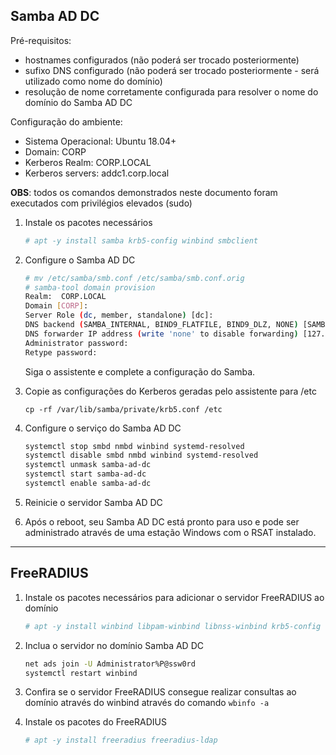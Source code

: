 ## Samba AD DC

Pré-requisitos:

- hostnames configurados (não poderá ser trocado posteriormente)
- sufixo DNS configurado (não poderá ser trocado posteriormente - será utilizado como nome do domínio)
- resolução de nome corretamente configurada para resolver o nome do domínio do Samba AD DC

Configuração do ambiente:

- Sistema Operacional: Ubuntu 18.04+
- Domain: CORP
- Kerberos Realm: CORP.LOCAL
- Kerberos servers: addc1.corp.local

**OBS**: todos os comandos demonstrados neste documento foram executados com privilégios elevados (sudo)

1. Instale os pacotes necessários

    ```bash
    # apt -y install samba krb5-config winbind smbclient
    ```

2. Configure o Samba AD DC

    ```bash
    # mv /etc/samba/smb.conf /etc/samba/smb.conf.orig
    # samba-tool domain provision
    Realm:  CORP.LOCAL
    Domain [CORP]:  
    Server Role (dc, member, standalone) [dc]:  
    DNS backend (SAMBA_INTERNAL, BIND9_FLATFILE, BIND9_DLZ, NONE) [SAMBA_INTERNAL]:  
    DNS forwarder IP address (write 'none' to disable forwarding) [127.0.0.53]:  
    Administrator password: 
    Retype password: 
    ```

    Siga o assistente e complete a configuração do Samba.

3. Copie as configurações do Kerberos geradas pelo assistente para /etc

    ```cp -rf /var/lib/samba/private/krb5.conf /etc```

4. Configure o serviço do Samba AD DC

    ```bash
    systemctl stop smbd nmbd winbind systemd-resolved
    systemctl disable smbd nmbd winbind systemd-resolved
    systemctl unmask samba-ad-dc
    systemctl start samba-ad-dc
    systemctl enable samba-ad-dc
    ```

5. Reinicie o servidor Samba AD DC

6. Após o reboot, seu Samba AD DC está pronto para uso e pode ser administrado através de uma estação Windows com o RSAT instalado.

---

## FreeRADIUS

1. Instale os pacotes necessários para adicionar o servidor FreeRADIUS ao domínio

    ```bash
    # apt -y install winbind libpam-winbind libnss-winbind krb5-config
    ```

2. Inclua o servidor no domínio Samba AD DC

    ```bash
    net ads join -U Administrator%P@ssw0rd
    systemctl restart winbind
    ```

3. Confira se o servidor FreeRADIUS consegue realizar consultas ao domínio através do winbind através do comando ```wbinfo -a```

4. Instale os pacotes do FreeRADIUS

    ```bash
    # apt -y install freeradius freeradius-ldap
    ```

